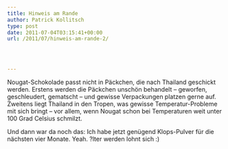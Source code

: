 ```yaml
---
title: Hinweis am Rande
author: Patrick Kollitsch
type: post
date: 2011-07-04T03:15:41+00:00
url: /2011/07/hinweis-am-rande-2/




---
```

Nougat-Schokolade passt nicht in Päckchen, die nach Thailand geschickt werden. Erstens werden die Päckchen unschön behandelt &#8211; geworfen, geschleudert, gematscht &#8211; und gewisse Verpackungen platzen gerne auf. Zweitens liegt Thailand in den Tropen, was gewisse Temperatur-Probleme mit sich bringt &#8211; vor allem, wenn Nougat schon bei Temperaturen weit unter 100 Grad Celsius schmilzt. 

Und dann war da noch das: Ich habe jetzt genügend Klops-Pulver für die nächsten vier Monate. Yeah. ?lter werden lohnt sich :)